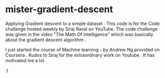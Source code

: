 # mister-gradient-descent
Applying Gradient descent to a simple dataset . This code is for the Code challenge hosted weekly by Siraj Raval on YouTube. The code challenge was given in the video "The Math Of Intelligence" which was basically about the gradient descent algorithm .

I just started the course of Machine learning  - by Andrew Ng provided on Coursera . Kudos to Siraj for the extraordinary work on Youtube . It has motivated me a lot  . 

:)

